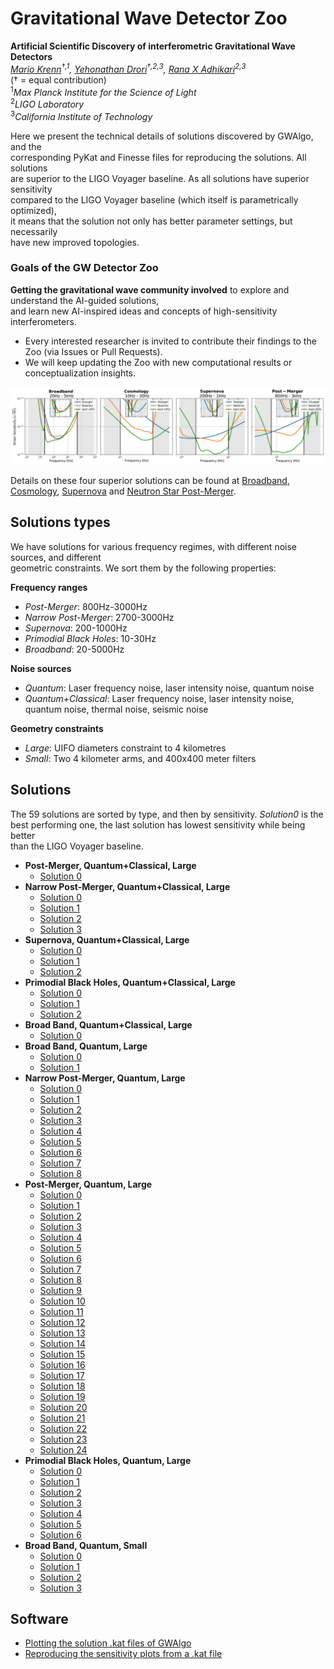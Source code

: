 # Gravitational Wave Detector Zoo

**Artificial Scientific Discovery of interferometric Gravitational Wave Detectors**\
_[Mario Krenn](https://mariokrenn.wordpress.com/)<sup>†,1</sup>, [Yehonathan Drori](https://scholar.google.com/citations?user=OFQrfgYAAAAJ)<sup>†,2,3</sup>, [Rana X Adhikari](https://caltechexperimentalgravity.github.io/)<sup>2,3</sup>_\
(† = equal contribution)\
<sup>1</sup>*Max Planck Institute for the Science of Light*\
<sup>2</sup>*LIGO Laboratory*\
<sup>3</sup>*California Institute of Technology*

Here we present the technical details of solutions discovered by GWAlgo, and the\
corresponding PyKat and Finesse files for reproducing the solutions. All solutions\
are superior to the LIGO Voyager baseline. As all solutions have superior sensitivity\
compared to the LIGO Voyager baseline (which itself is parametrically optimized),\
it means that the solution not only has better parameter settings, but necessarily\
have new improved topologies.

### Goals of the GW Detector Zoo
**Getting the gravitational wave community involved** to explore and understand the AI-guided solutions,\
and learn new AI-inspired ideas and concepts of high-sensitivity interferometers.
- Every interested researcher is invited to contribute their findings to the Zoo (via Issues or Pull Requests).
- We will keep updating the Zoo with new computational results or conceptualization insights.
  
<p align="center">
   <img src="strain.png" alt="Strain Sensitivity of four superior solutions" width="1000px">
</p>

Details on these four superior solutions can be found at
[Broadband](type5/sol00),
[Cosmology](type9/sol00),
[Supernova](type2/sol00) and
[Neutron Star Post-Merger](type8/sol00).


## Solutions types
We have solutions for various frequency regimes, with different noise sources, and different\
geometric constraints. We sort them by the following properties:

**Frequency ranges**
* *Post-Merger*: 800Hz-3000Hz
* *Narrow Post-Merger*: 2700-3000Hz
* *Supernova*: 200-1000Hz
* *Primodial Black Holes*: 10-30Hz
* *Broadband*: 20-5000Hz

**Noise sources**
* *Quantum*: Laser frequency noise, laser intensity noise, quantum noise
* *Quantum+Classical*: Laser frequency noise, laser intensity noise, quantum noise, thermal noise, seismic noise

**Geometry constraints**
* *Large*: UIFO diameters constraint to 4 kilometres
* *Small*: Two 4 kilometer arms, and 400x400 meter filters


## Solutions
The 59 solutions are sorted by type, and then by sensitivity. *Solution0* is the\
best performing one, the last solution has lowest sensitivity while being better\
than the LIGO Voyager baseline.

* **Post-Merger, Quantum+Classical, Large**
   * [Solution 0](solutions/type0/sol00)
* **Narrow Post-Merger, Quantum+Classical, Large**
   * [Solution 0](solutions/type1/sol00)
   * [Solution 1](solutions/type1/sol01)
   * [Solution 2](solutions/type1/sol02)
   * [Solution 3](solutions/type1/sol03)     
* **Supernova, Quantum+Classical, Large**
   * [Solution 0](solutions/type2/sol00)
   * [Solution 1](solutions/type2/sol01)
   * [Solution 2](solutions/type2/sol02)
* **Primodial Black Holes, Quantum+Classical, Large**
   * [Solution 0](solutions/type3/sol00)
   * [Solution 1](solutions/type3/sol01)
   * [Solution 2](solutions/type3/sol02) 
* **Broad Band, Quantum+Classical, Large**
   * [Solution 0](solutions/type4/sol00)
* **Broad Band, Quantum, Large**
   * [Solution 0](solutions/type5/sol00)
   * [Solution 1](solutions/type5/sol01)
* **Narrow Post-Merger, Quantum, Large**
   * [Solution 0](solutions/type6/sol00)
   * [Solution 1](solutions/type6/sol01)
   * [Solution 2](solutions/type6/sol02)
   * [Solution 3](solutions/type6/sol03)
   * [Solution 4](solutions/type6/sol04)
   * [Solution 5](solutions/type6/sol05)
   * [Solution 6](solutions/type6/sol06)
   * [Solution 7](solutions/type6/sol07)
   * [Solution 8](solutions/type6/sol08)
* **Post-Merger, Quantum, Large**
   * [Solution 0](solutions/type8/sol00)
   * [Solution 1](solutions/type8/sol01)
   * [Solution 2](solutions/type8/sol02)
   * [Solution 3](solutions/type8/sol03)
   * [Solution 4](solutions/type8/sol04)
   * [Solution 5](solutions/type8/sol05)
   * [Solution 6](solutions/type8/sol06)
   * [Solution 7](solutions/type8/sol07)
   * [Solution 8](solutions/type8/sol08)
   * [Solution 9](solutions/type8/sol09)
   * [Solution 10](solutions/type8/sol10)
   * [Solution 11](solutions/type8/sol11)
   * [Solution 12](solutions/type8/sol12)
   * [Solution 13](solutions/type8/sol13)
   * [Solution 14](solutions/type8/sol14)
   * [Solution 15](solutions/type8/sol15)
   * [Solution 16](solutions/type8/sol16)
   * [Solution 17](solutions/type8/sol17)
   * [Solution 18](solutions/type8/sol18)
   * [Solution 19](solutions/type8/sol19)
   * [Solution 20](solutions/type8/sol20)
   * [Solution 21](solutions/type8/sol21)
   * [Solution 22](solutions/type8/sol22)
   * [Solution 23](solutions/type8/sol23)
   * [Solution 24](solutions/type8/sol24)  
* **Primodial Black Holes, Quantum, Large**
   * [Solution 0](solutions/type9/sol00)
   * [Solution 1](solutions/type9/sol01)
   * [Solution 2](solutions/type9/sol02)
   * [Solution 3](solutions/type9/sol03)
   * [Solution 4](solutions/type9/sol04)
   * [Solution 5](solutions/type9/sol05)
   * [Solution 6](solutions/type9/sol06)
* **Broad Band, Quantum, Small**
   * [Solution 0](solutions/type10/sol00)
   * [Solution 1](solutions/type10/sol01)
   * [Solution 2](solutions/type10/sol02)
   * [Solution 3](solutions/type10/sol03)

 ## Software
 - [Plotting the solution .kat files of GWAlgo](software/plotting)
 - [Reproducing the sensitivity plots from a .kat file](software/sensitivity)
